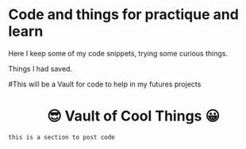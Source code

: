 # Code and things for practique and learn

Here I keep some of my code snippets, trying some curious things.


Things I had saved.

#This will be a Vault for code to help in my futures projects

<h1 align="center">&#128526; Vault of Cool Things &#128512; </h1>


 
 





 
 
 ```
 this is a section to post code
